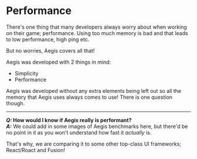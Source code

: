 # Performance

There's one thing that many developers always worry about when working on their game; performance. Using too much memory is bad and that leads to low performance, high ping etc.

But no worries, Aegis covers all that!

Aegis was developed with 2 things in mind:

- Simplicity
- Performance

Aegis was developed without any extra elements being left out so all the memory that Aegis uses always comes to use! There is one question though.

---

**_Q:_ How would I know if Aegis really is performant?**\
**_A:_** We could add in some images of Aegis benchmarks here, but there'd be no point in it as you won't understand how fast it _actually_ is.

That's why, we are comparing it to some other top-class UI frameworks; React/Roact and Fusion!
